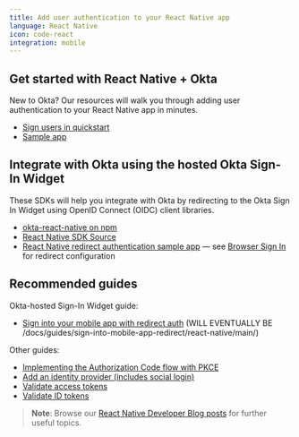 ```yaml
---
title: Add user authentication to your React Native app
language: React Native
icon: code-react
integration: mobile
---
```


## Get started with React Native + Okta

New to Okta? Our resources will walk you through adding user authentication to your React Native app in minutes.

<ul class='language-ctas'>
	<li>
		<a href='#' class='Button--blueDarkOutline' data-proofer-ignore>
			<span>Sign users in quickstart</span>
		</a>
	</li>
	<li>
		<a href='https://github.com/okta/samples-js-react-native' class='Button--blueDarkOutline' data-proofer-ignore>
			<span>Sample app</span>
		</a>
	</li>
</ul>

## Integrate with Okta using the hosted Okta Sign-In Widget

These SDKs will help you integrate with Okta by redirecting to the Okta Sign In Widget using OpenID Connect (OIDC) client libraries.

* [okta-react-native on npm](https://www.npmjs.com/package/@okta/okta-react-native)
* [React Native SDK Source](https://github.com/okta/okta-react-native)
* [React Native redirect authentication sample app](https://github.com/okta/samples-js-react-native) &mdash; see [Browser Sign In](https://github.com/okta/samples-js-react-native/tree/master/browser-sign-in) for redirect configuration

## Recommended guides

Okta-hosted Sign-In Widget guide:

* [Sign into your mobile app with redirect auth](#) (WILL EVENTUALLY BE /docs/guides/sign-into-mobile-app-redirect/react-native/main/)

Other guides:

* [Implementing the Authorization Code flow with PKCE](/docs/guides/implement-grant-type/authcodepkce/main/)
* [Add an identity provider (includes social login)](/docs/guides/identity-providers/)
* [Validate access tokens](/docs/guides/validate-access-tokens)
* [Validate ID tokens](/docs/guides/validate-id-tokens)

> **Note**: Browse our [React Native Developer Blog posts](/search/#q=react%20native&f:@commonoktasource=[Developer%20blog]) for further useful topics.